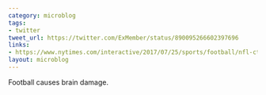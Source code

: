 ```yaml
---
category: microblog
tags:
- twitter
tweet_url: https://twitter.com/ExMember/status/890095266602397696
links:
- https://www.nytimes.com/interactive/2017/07/25/sports/football/nfl-cte.html
layout: microblog
---
```

Football causes brain damage.
